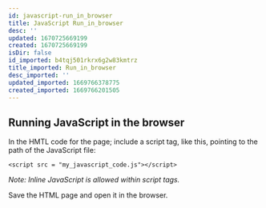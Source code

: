 ```yaml
---
id: javascript-run_in_browser
title: JavaScript Run_in_browser
desc: ''
updated: 1670725669199
created: 1670725669199
isDir: false
id_imported: b4tqj501rkrx6g2w83kmtrz
title_imported: Run_in_browser
desc_imported: ''
updated_imported: 1669766378775
created_imported: 1669766201505
---
```


## Running JavaScript in the browser

In the HMTL code for the page; include a script tag, like this, pointing to the path of the JavaScript file: 

```<script src = "my_javascript_code.js"></script>```

*Note: Inline JavaScript is allowed within script tags.*

Save the HTML page and open it in the browser.

